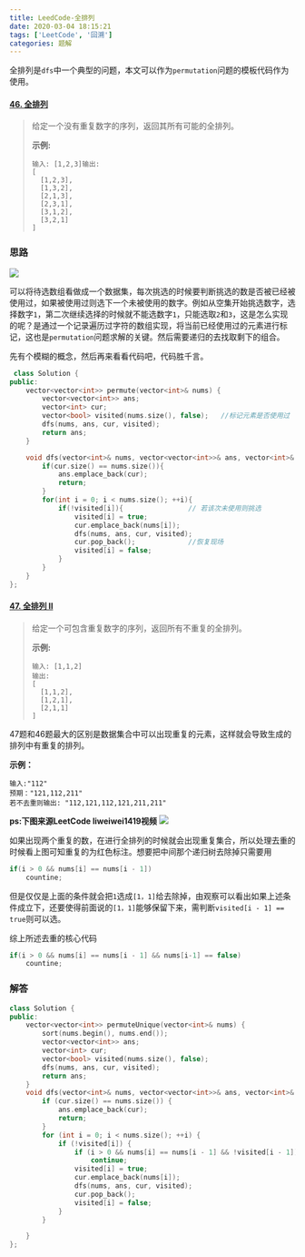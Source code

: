 ```yaml
---
title: LeedCode-全排列
date: 2020-03-04 18:15:21
tags: ['LeetCode', '回溯']
categories: 题解
---
```


全排列是`dfs`中一个典型的问题，本文可以作为`permutation`问题的模板代码作为使用。

<!--more-->

#### [46. 全排列](https://leetcode-cn.com/problems/permutations/)

> 给定一个没有重复数字的序列，返回其所有可能的全排列。
>
> **示例:**
>
> ```
> 输入: [1,2,3]输出:
> [
>   [1,2,3],
>   [1,3,2],
>   [2,1,3],
>   [2,3,1],
>   [3,1,2],
>   [3,2,1]
> ]
> ```

### 思路

![](https://wooyooyoo-photo.oss-cn-hangzhou.aliyuncs.com/blog/2020/03/%E5%BE%AE%E4%BF%A1%E5%9B%BE%E7%89%87_20200304182340.png)

可以将待选数组看做成一个数据集，每次挑选的时候要判断挑选的数是否被已经被使用过，如果被使用过则选下一个未被使用的数字。例如从空集开始挑选数字，选择数字`1`，第二次继续选择的时候就不能选数字`1`，只能选取`2`和`3`，这是怎么实现的呢？是通过一个记录遍历过字符的数组实现，将当前已经使用过的元素进行标记，这也是`permutation`问题求解的关键。然后需要递归的去找取剩下的组合。

先有个模糊的概念，然后再来看看代码吧，代码胜千言。

```C++
 class Solution {
public:
    vector<vector<int>> permute(vector<int>& nums) {
        vector<vector<int>> ans;
        vector<int> cur;
        vector<bool> visited(nums.size(), false);	//标记元素是否使用过
        dfs(nums, ans, cur, visited);
        return ans;
    }

    void dfs(vector<int>& nums, vector<vector<int>>& ans, vector<int>& cur, vector<bool>& visited){
        if(cur.size() == nums.size()){
            ans.emplace_back(cur);
            return;
        }
        for(int i = 0; i < nums.size(); ++i){
            if(!visited[i]){				// 若该次未使用则挑选
                visited[i] = true;
                cur.emplace_back(nums[i]);
                dfs(nums, ans, cur, visited);
                cur.pop_back();				//恢复现场
                visited[i] = false;
            }
        }
    }
};
```



#### [47. 全排列 II](https://leetcode-cn.com/problems/permutations-ii/)

> 给定一个可包含重复数字的序列，返回所有不重复的全排列。
>
> **示例:**
>
> ```
> 输入: [1,1,2]
> 输出:
> [
>   [1,1,2],
>   [1,2,1],
>   [2,1,1]
> ]
> ```

47题和46题最大的区别是数据集合中可以出现重复的元素，这样就会导致生成的排列中有重复的排列。

**示例：**

```
输入:"112"
预期："121,112,211"
若不去重则输出: "112,121,112,121,211,211"
```
**ps:下图来源LeetCode  liweiwei1419视频**
![](https://wooyooyoo-photo.oss-cn-hangzhou.aliyuncs.com/blog/2020/03/Snipaste_2020-03-04_20-58-00.png)

如果出现两个重复的数，在进行全排列的时候就会出现重复集合，所以处理去重的时候看上图可知重复的为红色标注。想要把中间那个递归树去除掉只需要用

```C++ 
if(i > 0 && nums[i] == nums[i - 1])
    countine;
```

但是仅仅是上面的条件就会把`1`选成`[1，1]`给去除掉，由观察可以看出如果上述条件成立下，还要使得前面说的`[1，1]`能够保留下来，需判断`visited[i - 1] == true`则可以选。

综上所述去重的核心代码

```C++
if(i > 0 && nums[i] == nums[i - 1] && nums[i-1] == false)
    countine;
```

### 解答
```C++ 
class Solution {
public:
    vector<vector<int>> permuteUnique(vector<int>& nums) {
        sort(nums.begin(), nums.end());
        vector<vector<int>> ans;
        vector<int> cur;
        vector<bool> visited(nums.size(), false);
        dfs(nums, ans, cur, visited);
        return ans;
    }
    void dfs(vector<int>& nums, vector<vector<int>>& ans, vector<int>& cur, vector<bool>& visited) {
        if (cur.size() == nums.size()) {
            ans.emplace_back(cur);
            return;
        }
        for (int i = 0; i < nums.size(); ++i) {
            if (!visited[i]) {
                if (i > 0 && nums[i] == nums[i - 1] && !visited[i - 1])
                    continue;
                visited[i] = true;
                cur.emplace_back(nums[i]);
                dfs(nums, ans, cur, visited);
                cur.pop_back();
                visited[i] = false;
            }
        }

    } 
};
```

